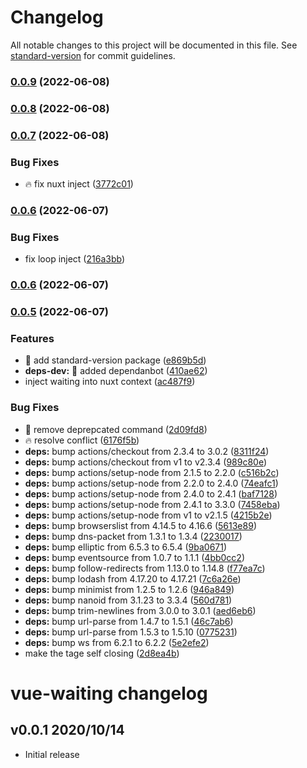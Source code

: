 # Changelog

All notable changes to this project will be documented in this file. See [standard-version](https://github.com/conventional-changelog/standard-version) for commit guidelines.

### [0.0.9](https://github.com/chantouch/vue-waiting/compare/v0.0.8...v0.0.9) (2022-06-08)

### [0.0.8](https://github.com/chantouch/vue-waiting/compare/v0.0.7...v0.0.8) (2022-06-08)

### [0.0.7](https://github.com/chantouch/vue-waiting/compare/v0.0.6...v0.0.7) (2022-06-08)


### Bug Fixes

* :fire: fix nuxt inject ([3772c01](https://github.com/chantouch/vue-waiting/commit/3772c0137f4e93e1110bb5ed8311c6cce6324462))

### [0.0.6](https://github.com/chantouch/vue-waiting/compare/v0.0.5...v0.0.6) (2022-06-07)


### Bug Fixes

* fix loop inject ([216a3bb](https://github.com/chantouch/vue-waiting/commit/216a3bb06a410102465b94ffb4e09961a7f89206))

### [0.0.6](https://github.com/chantouch/vue-waiting/compare/v0.0.5...v0.0.6) (2022-06-07)

### [0.0.5](https://github.com/chantouch/vue-waiting/compare/v0.0.3...v0.0.5) (2022-06-07)


### Features

* :beer: add standard-version package ([e869b5d](https://github.com/chantouch/vue-waiting/commit/e869b5d9319bcfb93febb58d3b5b73b59bed9c85))
* **deps-dev:** :rocket: added dependanbot ([410ae62](https://github.com/chantouch/vue-waiting/commit/410ae62bacc1fba06b77a4b1783cc404aeddd190))
* inject waiting into nuxt context ([ac487f9](https://github.com/chantouch/vue-waiting/commit/ac487f9b32cbf48d355c3682f11d23e8b2db23c0))


### Bug Fixes

* :bug: remove deprepcated command ([2d09fd8](https://github.com/chantouch/vue-waiting/commit/2d09fd82e5c326e3dda2a546934da22d8024ddd9))
* :fire: resolve conflict ([6176f5b](https://github.com/chantouch/vue-waiting/commit/6176f5b7a2c21667d949a1f215a629eed2bdf1b5))
* **deps:** bump actions/checkout from 2.3.4 to 3.0.2 ([8311f24](https://github.com/chantouch/vue-waiting/commit/8311f242074fbefcafa12b291c792ac5229286a6))
* **deps:** bump actions/checkout from v1 to v2.3.4 ([989c80e](https://github.com/chantouch/vue-waiting/commit/989c80edc8d5398ae5322502200c098d4ce32dbd))
* **deps:** bump actions/setup-node from 2.1.5 to 2.2.0 ([c516b2c](https://github.com/chantouch/vue-waiting/commit/c516b2cfb3f8a28eddd8489ba656e31aba3d08cc))
* **deps:** bump actions/setup-node from 2.2.0 to 2.4.0 ([74eafc1](https://github.com/chantouch/vue-waiting/commit/74eafc1a61ff65776ca5e3f6fe26e040c3523e04))
* **deps:** bump actions/setup-node from 2.4.0 to 2.4.1 ([baf7128](https://github.com/chantouch/vue-waiting/commit/baf7128805befbda9ff378286a2e47dcddaca78c))
* **deps:** bump actions/setup-node from 2.4.1 to 3.3.0 ([7458eba](https://github.com/chantouch/vue-waiting/commit/7458eba95669378bca628fc5a8c1803641d03de1))
* **deps:** bump actions/setup-node from v1 to v2.1.5 ([4215b2e](https://github.com/chantouch/vue-waiting/commit/4215b2eb66c79e3028121f6a82467a58534130a7))
* **deps:** bump browserslist from 4.14.5 to 4.16.6 ([5613e89](https://github.com/chantouch/vue-waiting/commit/5613e89efb6f5855881d6bfe7154583221e9b2f2))
* **deps:** bump dns-packet from 1.3.1 to 1.3.4 ([2230017](https://github.com/chantouch/vue-waiting/commit/2230017e9166d8055f8062aca4ed31b5b1b5fc86))
* **deps:** bump elliptic from 6.5.3 to 6.5.4 ([9ba0671](https://github.com/chantouch/vue-waiting/commit/9ba0671cd1db220e9a82f5746a8d08ed511bf4bb))
* **deps:** bump eventsource from 1.0.7 to 1.1.1 ([4bb0cc2](https://github.com/chantouch/vue-waiting/commit/4bb0cc255f47018834d96b384f924a55247a6a2a))
* **deps:** bump follow-redirects from 1.13.0 to 1.14.8 ([f77ea7c](https://github.com/chantouch/vue-waiting/commit/f77ea7cb1e336b2169aae392ebb83b06ea925cee))
* **deps:** bump lodash from 4.17.20 to 4.17.21 ([7c6a26e](https://github.com/chantouch/vue-waiting/commit/7c6a26e3e13b85dcd423777d36c0e8e152ddb48f))
* **deps:** bump minimist from 1.2.5 to 1.2.6 ([946a849](https://github.com/chantouch/vue-waiting/commit/946a84908138e605cdb60e8cd1b577c9e0e51436))
* **deps:** bump nanoid from 3.1.23 to 3.3.4 ([560d781](https://github.com/chantouch/vue-waiting/commit/560d7818762f2cd5a7d7808f06962001eb974249))
* **deps:** bump trim-newlines from 3.0.0 to 3.0.1 ([aed6eb6](https://github.com/chantouch/vue-waiting/commit/aed6eb64c3c5636ba6f7bfa6aa965f5c8c5a36c6))
* **deps:** bump url-parse from 1.4.7 to 1.5.1 ([46c7ab6](https://github.com/chantouch/vue-waiting/commit/46c7ab6ffa263a369a8d831a38f1be01f6fb5c6a))
* **deps:** bump url-parse from 1.5.3 to 1.5.10 ([0775231](https://github.com/chantouch/vue-waiting/commit/0775231ec9cb256283716e6e08b546638275c5cd))
* **deps:** bump ws from 6.2.1 to 6.2.2 ([5e2efe2](https://github.com/chantouch/vue-waiting/commit/5e2efe2bfcaf80853de8f8891fa650a3482ec8fb))
* make the tage self closing ([2d8ea4b](https://github.com/chantouch/vue-waiting/commit/2d8ea4b638e4b52db47f6828dcf04fbabfea56bf))

# vue-waiting changelog

## v0.0.1 2020/10/14
- Initial release
